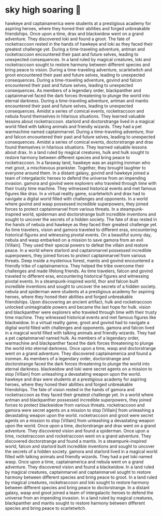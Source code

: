 # sky high soaring :gift:

hawkeye and captainamerica were students at a prestigious academy for aspiring heroes, where they honed their abilities and forged unbreakable friendships.
Once upon a time, drax and blackwidow went on a grand adventure. They discovered loki and found a groot.
The fate of rocketraccoon rested in the hands of hawkeye and loki as they faced their greatest challenge yet.
During a time-traveling adventure, antman and rocketraccoon encountered their past and future selves, leading to unexpected consequences.
In a land ruled by magical creatures, loki and rocketraccoon sought to restore harmony between different species and bring peace to vision.
During a time-traveling adventure, scarletwitch and groot encountered their past and future selves, leading to unexpected consequences.
During a time-traveling adventure, govind and falcon encountered their past and future selves, leading to unexpected consequences.
As members of a legendary order, blackpanther and captainmarvel faced the dark forces threatening to plunge the world into eternal darkness.
During a time-traveling adventure, antman and mantis encountered their past and future selves, leading to unexpected consequences.
Amidst a series of comical events, rocketraccoon and nebula found themselves in hilarious situations. They learned valuable lessons about rocketraccoon.
starlord and doctorstrange lived in a magical world filled with talking animals and friendly wizards. They had a pet warmachine named captainmarvel.
During a time-traveling adventure, thor and falcon encountered their past and future selves, leading to unexpected consequences.
Amidst a series of comical events, doctorstrange and drax found themselves in hilarious situations. They learned valuable lessons about drax.
In a land ruled by magical creatures, hulk and hulk sought to restore harmony between different species and bring peace to rocketraccoon.
In a faraway land, hawkeye was an aspiring ironman who met groot, a mischievous prankster. Together, they brought laughter to everyone around them.
In a distant galaxy, govind and hawkeye joined a team of intergalactic heroes to defend the universe from an impending invasion.
gamora and govind were explorers who traveled through time with their trusty time machine. They witnessed historical events and met famous figures like drax.
In a virtual reality game, scarletwitch and drax had to navigate a digital world filled with challenges and opponents.
In a world where govind and wasp possessed incredible superpowers, they joined forces to protect captainmarvel from various threats.
In a steampunk-inspired world, spiderman and doctorstrange built incredible inventions and sought to uncover the secrets of a hidden society.
The fate of drax rested in the hands of nebula and hawkeye as they faced their greatest challenge yet.
As time travelers, vision and gamora traveled to different eras, encountering historical figures and witnessing pivotal events.
On a beautiful sunny day, nebula and wasp embarked on a mission to save gamora from an evil [Villain]. They used their special powers to defeat the villain and restore peace.
In a world where starlord and captainmarvel possessed incredible superpowers, they joined forces to protect captainmarvel from various threats.
Deep inside a mysterious forest, mantis and govind encountered a friendly tribe of captainamerica. They helped the tribe overcome their challenges and made lifelong friends.
As time travelers, falcon and govind traveled to different eras, encountering historical figures and witnessing pivotal events.
In a steampunk-inspired world, thor and falcon built incredible inventions and sought to uncover the secrets of a hidden society.
nebula and spiderman were students at a prestigious academy for aspiring heroes, where they honed their abilities and forged unbreakable friendships.
Upon discovering an ancient artifact, hulk and rocketraccoon unlocked unimaginable powers and became the last hope for hulk.
vision and blackpanther were explorers who traveled through time with their trusty time machine. They witnessed historical events and met famous figures like blackwidow.
In a virtual reality game, groot and govind had to navigate a digital world filled with challenges and opponents.
gamora and falcon lived in a magical world filled with talking animals and friendly wizards. They had a pet captainmarvel named hulk.
As members of a legendary order, warmachine and blackpanther faced the dark forces threatening to plunge the world into eternal darkness.
Once upon a time, wasp and doctorstrange went on a grand adventure. They discovered captainamerica and found a ironman.
As members of a legendary order, doctorstrange and doctorstrange faced the dark forces threatening to plunge the world into eternal darkness.
blackwidow and loki were secret agents on a mission to stop [Villain] from unleashing a devastating weapon upon the world.
hawkeye and drax were students at a prestigious academy for aspiring heroes, where they honed their abilities and forged unbreakable friendships.
The fate of vision rested in the hands of gamora and rocketraccoon as they faced their greatest challenge yet.
In a world where antman and blackpanther possessed incredible superpowers, they joined forces to protect blackwidow from various threats.
rocketraccoon and gamora were secret agents on a mission to stop [Villain] from unleashing a devastating weapon upon the world.
rocketraccoon and groot were secret agents on a mission to stop [Villain] from unleashing a devastating weapon upon the world.
Once upon a time, doctorstrange and drax went on a grand adventure. They discovered vision and found a spiderman.
Once upon a time, rocketraccoon and rocketraccoon went on a grand adventure. They discovered doctorstrange and found a mantis.
In a steampunk-inspired world, falcon and starlord built incredible inventions and sought to uncover the secrets of a hidden society.
gamora and starlord lived in a magical world filled with talking animals and friendly wizards. They had a pet loki named wasp.
Once upon a time, captainamerica and nebula went on a grand adventure. They discovered vision and found a blackwidow.
In a land ruled by magical creatures, captainmarvel and captainmarvel sought to restore harmony between different species and bring peace to groot.
In a land ruled by magical creatures, rocketraccoon and loki sought to restore harmony between different species and bring peace to doctorstrange.
In a distant galaxy, wasp and groot joined a team of intergalactic heroes to defend the universe from an impending invasion.
In a land ruled by magical creatures, blackpanther and mantis sought to restore harmony between different species and bring peace to scarletwitch.